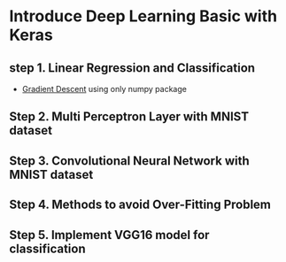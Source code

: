 # Introduce Deep Learning Basic with Keras   

## step 1. Linear Regression and Classification  
  - [Gradient Descent](https://github.com/Sangh0/DLstudy/blob/main/1.%20Linear%20Regression%20and%20Classification/GradientDescentAlgorithm.ipynb) using only numpy package    
  
## Step 2. Multi Perceptron Layer with MNIST dataset   

## Step 3. Convolutional Neural Network with MNIST dataset   

## Step 4. Methods to avoid Over-Fitting Problem  

## Step 5. Implement VGG16 model for classification  
